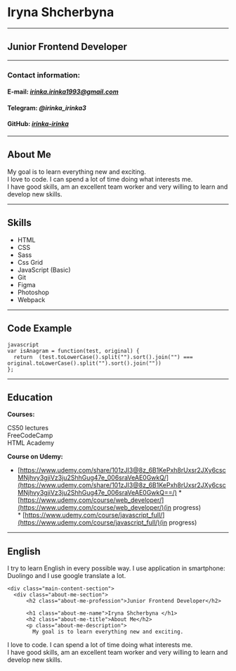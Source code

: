 
# Iryna Shcherbyna 

***

## Junior Frontend Developer

***

### Contact information:

#### **E-mail:** *irinka.irinka1993@gmail.com*

#### **Telegram:** *@irinka_irinka3*

#### **GitHub:** *[irinka-irinka](irinka-irinka)*

***

## About Me

My goal is to learn everything new and exciting.  
I love to code. I can spend a lot of time doing what interests me.  
I have good skills, am an excellent team worker and very willing to learn and develop new skills.

***
## Skills  

* HTML  
* CSS
* Sass
* Css Grid  
* JavaScript (Basic)  
* Git  
* Figma 
* Photoshop 
* Webpack  

***

## Code Example 

``` 
javascript  
var isAnagram = function(test, original) {
  return  (test.toLowerCase().split("").sort().join("") === original.toLowerCase().split("").sort().join(""))
}; 
```

***

## Education

**Courses:** 

CS50 lectures  
FreeCodeCamp  
HTML Academy  

   **Course on Udemy:** 
   * [https://www.udemy.com/share/101zJI3@8z_6B1KePxh8rUxsr2JXy6cscMNjhvy3gjiVz3ju2ShhGug47e_006sraVeAE0GwkQ/](https://www.udemy.com/share/101zJI3@8z_6B1KePxh8rUxsr2JXy6cscMNjhvy3gjiVz3ju2ShhGug47e_006sraVeAE0GwkQ==/)
    * [https://www.udemy.com/course/web_developer/](https://www.udemy.com/course/web_developer/)(in progress)  
    * [https://www.udemy.com/course/javascript_full/](https://www.udemy.com/course/javascript_full/)(in progress)
     

***

## English
I try to learn English in every possible way. I use application in smartphone: Duolingo and I use google translate a lot. 

 <!-- <div class="main-content-container"> -->
    <div class="main-content-section"> 
      <div class="about-me-section">
          <h2 class="about-me-profession">Junior Frontend Developer</h2>

          <h1 class="about-me-name">Iryna Shcherbyna </h1>
          <h2 class="about-me-title">About Me</h2>
          <p class="about-me-description">
            My goal is to learn everything new and exciting.  
I love to code. I can spend a lot of time doing what interests me.  
I have good skills, am an excellent team worker and very willing to learn and develop new skills.
          </p>
        </div>
      </div>
  <!-- </div> -->
  
  